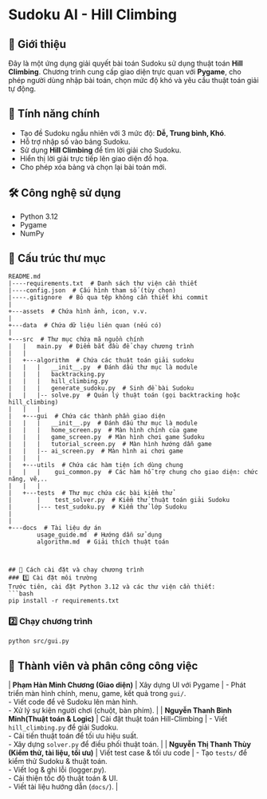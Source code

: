 # Sudoku AI - Hill Climbing

## 📌 Giới thiệu
Đây là một ứng dụng giải quyết bài toán Sudoku sử dụng thuật toán **Hill Climbing**. Chương trình cung cấp giao diện trực quan với **Pygame**, cho phép người dùng nhập bài toán, chọn mức độ khó và yêu cầu thuật toán giải tự động.

## 🚀 Tính năng chính
- Tạo đề Sudoku ngẫu nhiên với 3 mức độ: **Dễ, Trung bình, Khó**.
- Hỗ trợ nhập số vào bảng Sudoku.
- Sử dụng **Hill Climbing** để tìm lời giải cho Sudoku.
- Hiển thị lời giải trực tiếp lên giao diện đồ họa.
- Cho phép xóa bảng và chọn lại bài toán mới.

## 🛠 Công nghệ sử dụng
- Python 3.12
- Pygame
- NumPy

## 📂 Cấu trúc thư mục
```
README.md
|----requirements.txt  # Danh sách thư viện cần thiết
|----config.json  # Cấu hình tham số (tùy chọn)
|----.gitignore  # Bỏ qua tệp không cần thiết khi commit
|
+---assets  # Chứa hình ảnh, icon, v.v.
|
+---data  # Chứa dữ liệu liên quan (nếu có)
|
+---src  # Thư mục chứa mã nguồn chính
|   |   main.py  # Điểm bắt đầu để chạy chương trình
|   |   
|   +---algorithm  # Chứa các thuật toán giải sudoku
|   |   |   __init__.py  # Đánh dấu thư mục là module
|   |   |   backtracking.py  
|   |   |   hill_climbing.py  
|   |   |   generate_sudoku.py  # Sinh đề bài Sudoku
|   |   |-- solve.py  # Quản lý thuật toán (gọi backtracking hoặc hill_climbing)
|   |   |
|   +---gui  # Chứa các thành phần giao diện
|   |   |   __init__.py  # Đánh dấu thư mục là module
|   |   |   home_screen.py  # Màn hình chính của game
|   |   |   game_screen.py  # Màn hình chơi game Sudoku
|   |   |   tutorial_screen.py  # Màn hình hướng dẫn game 
|   |   |-- ai_screen.py  # Màn hình ai chơi game 
|   |   |
|   +---utils  # Chứa các hàm tiện ích dùng chung
|   |   |    gui_common.py  # Các hàm hỗ trợ chung cho giao diện: chức năng, vẽ,..
|   |   |
|   +---tests  # Thư mục chứa các bài kiểm thử
|       |    test_solver.py  # Kiểm thử thuật toán giải Sudoku
|       |--- test_sudoku.py  # Kiểm thử lớp Sudoku
|
|
+---docs  # Tài liệu dự án
        usage_guide.md  # Hướng dẫn sử dụng
        algorithm.md  # Giải thích thuật toán



## 🔧 Cách cài đặt và chạy chương trình
### 1️⃣ Cài đặt môi trường
Trước tiên, cài đặt Python 3.12 và các thư viện cần thiết:
```bash
pip install -r requirements.txt
```

### 2️⃣ Chạy chương trình
```bash
python src/gui.py
```

## 👥 Thành viên và phân công công việc
| **Phạm Hàn Minh Chương (Giao diện)** | Xây dựng UI với Pygame | - Phát triển màn hình chính, menu, game, kết quả trong `gui/`.  <br> - Viết code để vẽ Sudoku lên màn hình. <br> - Xử lý sự kiện người chơi (chuột, bàn phím). |
| **Nguyễn Thanh Bình Minh(Thuật toán & Logic)** | Cài đặt thuật toán Hill-Climbing | - Viết `hill_climbing.py` để giải Sudoku. <br> - Cải tiến thuật toán để tối ưu hiệu suất. <br> - Xây dựng `solver.py` để điều phối thuật toán. |
| **Nguyễn Thị Thanh Thùy (Kiểm thử, tài liệu, tối ưu)** | Viết test case & tối ưu code | - Tạo `tests/` để kiểm thử Sudoku & thuật toán. <br> - Viết log & ghi lỗi (logger.py). <br> - Cải thiện tốc độ thuật toán & UI. <br> - Viết tài liệu hướng dẫn (`docs/`). |
